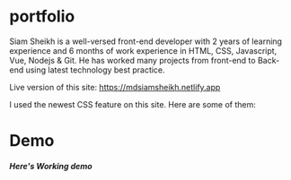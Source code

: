 # portfolio

Siam Sheikh is a well-versed front-end developer with 2 years of learning experience and 6 months of work experience in HTML, CSS, Javascript, Vue, Nodejs & Git. He has worked many projects from front-end to Back-end using latest technology best practice.

Live version of this site: https://mdsiamsheikh.netlify.app

I used the newest CSS feature on this site. Here are some of them:

# Demo

##### Here's Working demo


